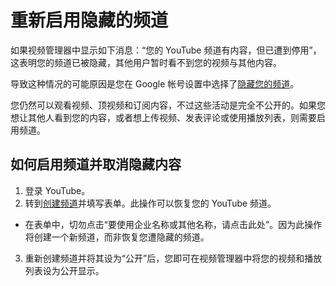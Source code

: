 # 重新启用隐藏的频道

如果视频管理器中显示如下消息：“您的 YouTube 频道有内容，但已遭到停用”，这表明您的频道已被隐藏，其他用户暂时看不到您的视频与其他内容。

导致这种情况的可能原因是您在 Google 帐号设置中选择了[隐藏您的频道](https://support.google.com/youtube/answer/55759)。

您仍然可以观看视频、顶视频和订阅内容，不过这些活动是完全不公开的。如果您想让其他人看到您的内容，或者想上传视频、发表评论或使用播放列表，则需要启用频道。

## 如何启用频道并取消隐藏内容

1. 登录 YouTube。
2. 转到[创建频道](http://www.youtube.com/create_channel)并填写表单。此操作可以恢复您的 YouTube 频道。
  * 在表单中，切勿点击“要使用企业名称或其他名称，请点击此处”。因为此操作将创建一个新频道，而非恢复您遭隐藏的频道。
3. 重新创建频道并将其设为“公开”后，您即可在视频管理器中将您的视频和播放列表设为公开显示。